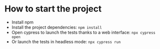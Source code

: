 # How to start the project

- Install npm
- Install the project dependencies: ```npm install```
- Open cypress to launch the tests thanks to a web interface: ```npx cypress open```
- Or launch the tests in headless mode: ```npx cypress run```